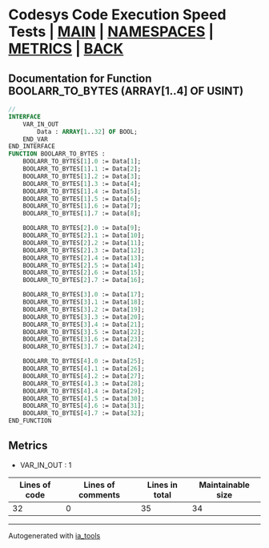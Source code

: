 # Codesys Code Execution Speed Tests | [MAIN] | [NAMESPACES] | [METRICS] | [BACK]  

## Documentation for Function BOOLARR_TO_BYTES (ARRAY[1..4] OF USINT)  

```pascal
//  
INTERFACE
    VAR_IN_OUT 
        Data : ARRAY[1..32] OF BOOL;
    END_VAR
END_INTERFACE
FUNCTION BOOLARR_TO_BYTES :
    BOOLARR_TO_BYTES[1].0 := Data[1];
    BOOLARR_TO_BYTES[1].1 := Data[2];
    BOOLARR_TO_BYTES[1].2 := Data[3];
    BOOLARR_TO_BYTES[1].3 := Data[4];
    BOOLARR_TO_BYTES[1].4 := Data[5];
    BOOLARR_TO_BYTES[1].5 := Data[6];
    BOOLARR_TO_BYTES[1].6 := Data[7];
    BOOLARR_TO_BYTES[1].7 := Data[8];

    BOOLARR_TO_BYTES[2].0 := Data[9];
    BOOLARR_TO_BYTES[2].1 := Data[10];
    BOOLARR_TO_BYTES[2].2 := Data[11];
    BOOLARR_TO_BYTES[2].3 := Data[12];
    BOOLARR_TO_BYTES[2].4 := Data[13];
    BOOLARR_TO_BYTES[2].5 := Data[14];
    BOOLARR_TO_BYTES[2].6 := Data[15];
    BOOLARR_TO_BYTES[2].7 := Data[16];

    BOOLARR_TO_BYTES[3].0 := Data[17];
    BOOLARR_TO_BYTES[3].1 := Data[18];
    BOOLARR_TO_BYTES[3].2 := Data[19];
    BOOLARR_TO_BYTES[3].3 := Data[20];
    BOOLARR_TO_BYTES[3].4 := Data[21];
    BOOLARR_TO_BYTES[3].5 := Data[22];
    BOOLARR_TO_BYTES[3].6 := Data[23];
    BOOLARR_TO_BYTES[3].7 := Data[24];

    BOOLARR_TO_BYTES[4].0 := Data[25];
    BOOLARR_TO_BYTES[4].1 := Data[26];
    BOOLARR_TO_BYTES[4].2 := Data[27];
    BOOLARR_TO_BYTES[4].3 := Data[28];
    BOOLARR_TO_BYTES[4].4 := Data[29];
    BOOLARR_TO_BYTES[4].5 := Data[30];
    BOOLARR_TO_BYTES[4].6 := Data[31];
    BOOLARR_TO_BYTES[4].7 := Data[32];
END_FUNCTION
```

## Metrics  

- VAR_IN_OUT : 1

| Lines of code | Lines of comments | Lines in total | Maintainable size |
| ------------- | ----------------- | -------------- | ----------------- |
| 32 |0 |35 | 34 |

---
Autogenerated with [ia_tools](https://github.com/tkucic/ia_tools)  

[MAIN]: ../../../../index_st.md
[NAMESPACES]: ../../nsList_st.md
[METRICS]: ../../../metrics_st.md
[BACK]: ../nsMain_st.md
